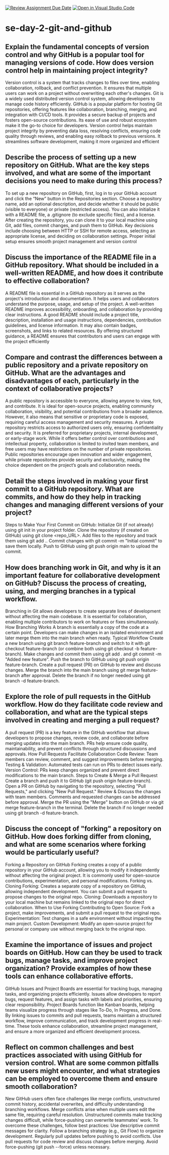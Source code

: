 [![Review Assignment Due Date](https://classroom.github.com/assets/deadline-readme-button-22041afd0340ce965d47ae6ef1cefeee28c7c493a6346c4f15d667ab976d596c.svg)](https://classroom.github.com/a/8wgCKhpZ)
[![Open in Visual Studio Code](https://classroom.github.com/assets/open-in-vscode-2e0aaae1b6195c2367325f4f02e2d04e9abb55f0b24a779b69b11b9e10269abc.svg)](https://classroom.github.com/online_ide?assignment_repo_id=18545459&assignment_repo_type=AssignmentRepo)
# se-day-2-git-and-github
## Explain the fundamental concepts of version control and why GitHub is a popular tool for managing versions of code. How does version control help in maintaining project integrity?
Version control is a system that tracks changes to files over time, enabling collaboration, rollback, and conflict prevention. It ensures that multiple users can work on a project without overwriting each other's changes. Git is a widely used distributed version control system, allowing developers to manage code history efficiently.
GitHub is a popular platform for hosting Git repositories, offering features like collaboration, branching, merging, and integration with CI/CD tools. It provides a secure backup of projects and fosters open-source contributions. Its ease of use and robust ecosystem make it the go-to choice for developers.
Version control helps maintain project integrity by preventing data loss, resolving conflicts, ensuring code quality through reviews, and enabling easy rollback to previous versions. It streamlines software development, making it more organized and efficient

## Describe the process of setting up a new repository on GitHub. What are the key steps involved, and what are some of the important decisions you need to make during this process?
To set up a new repository on GitHub, first, log in to your GitHub account and click the “New” button in the Repositories section. Choose a repository name, add an optional description, and decide whether it should be public (visible to everyone) or private (restricted access). You can also initialize it with a README file, a .gitignore (to exclude specific files), and a license.
After creating the repository, you can clone it to your local machine using Git, add files, commit changes, and push them to GitHub. Key decisions include choosing between HTTP or SSH for remote access, selecting an appropriate license, and deciding on collaboration settings. Proper initial setup ensures smooth project management and version control

## Discuss the importance of the README file in a GitHub repository. What should be included in a well-written README, and how does it contribute to effective collaboration?
A README file is essential in a GitHub repository as it serves as the project's introduction and documentation. It helps users and collaborators understand the purpose, usage, and setup of the project. A well-written README improves accessibility, onboarding, and collaboration by providing clear instructions.
A good README should include a project title, description, installation and usage instructions, dependencies, contribution guidelines, and license information. It may also contain badges, screenshots, and links to related resources. By offering structured guidance, a README ensures that contributors and users can engage with the project efficiently

## Compare and contrast the differences between a public repository and a private repository on GitHub. What are the advantages and disadvantages of each, particularly in the context of collaborative projects?
A public repository is accessible to everyone, allowing anyone to view, fork, and contribute. It is ideal for open-source projects, enabling community collaboration, visibility, and potential contributions from a broader audience. However, it also means that sensitive or proprietary code is exposed, requiring careful access management and security measures.
A private repository restricts access to authorized users only, ensuring confidentiality and security. It is preferred for proprietary projects, internal development, or early-stage work. While it offers better control over contributions and intellectual property, collaboration is limited to invited team members, and free users may have restrictions on the number of private repositories.
Public repositories encourage open innovation and wider engagement, while private repositories provide security and exclusivity, making the choice dependent on the project’s goals and collaboration needs.

## Detail the steps involved in making your first commit to a GitHub repository. What are commits, and how do they help in tracking changes and managing different versions of your project?
Steps to Make Your First Commit on GitHub:
Initialize Git (if not already) using git init in your project folder.
Clone the repository (if created on GitHub) using git clone <repo_URL>.
Add files to the repository and track them using git add ..
Commit changes with git commit -m "Initial commit" to save them locally.
Push to GitHub using git push origin main to upload the commit.

## How does branching work in Git, and why is it an important feature for collaborative development on GitHub? Discuss the process of creating, using, and merging branches in a typical workflow.
Branching in Git allows developers to create separate lines of development without affecting the main codebase. It is essential for collaboration, enabling multiple contributors to work on features or fixes simultaneously.
How Branching Works
A branch is essentially a copy of the code at a certain point. Developers can make changes in an isolated environment and later merge them into the main branch when ready.
Typical Workflow
Create a new branch using git branch feature-branch and switch to it with git checkout feature-branch (or combine both using git checkout -b feature-branch).
Make changes and commit them using git add . and git commit -m "Added new feature".
Push the branch to GitHub using git push origin feature-branch.
Create a pull request (PR) on GitHub to review and discuss changes.
Merge the branch into the main branch using git merge feature-branch after approval.
Delete the branch if no longer needed using git branch -d feature-branch.

## Explore the role of pull requests in the GitHub workflow. How do they facilitate code review and collaboration, and what are the typical steps involved in creating and merging a pull request?
A pull request (PR) is a key feature in the GitHub workflow that allows developers to propose changes, review code, and collaborate before merging updates into the main branch. PRs help ensure code quality, maintainability, and prevent conflicts through structured discussions and approvals.
How Pull Requests Facilitate Collaboration
Code Review: Team members can review, comment, and suggest improvements before merging.
Testing & Validation: Automated tests can run on PRs to detect issues early.
Version Control: PRs keep changes organized and prevent direct modifications to the main branch.
Steps to Create & Merge a Pull Request
Create a branch and push it to GitHub (git push origin feature-branch).
Open a PR on GitHub by navigating to the repository, selecting "Pull Requests," and clicking "New Pull Request."
Review & Discuss the changes with team members. Comments and requested changes can be addressed before approval.
Merge the PR using the "Merge" button on GitHub or via git merge feature-branch in the terminal.
Delete the branch if no longer needed using git branch -d feature-branch.

## Discuss the concept of "forking" a repository on GitHub. How does forking differ from cloning, and what are some scenarios where forking would be particularly useful?
Forking a Repository on GitHub
Forking creates a copy of a public repository in your GitHub account, allowing you to modify it independently without affecting the original project. It is commonly used for open-source contributions, experimentation, and personal modifications.
Forking vs. Cloning
Forking: Creates a separate copy of a repository on GitHub, allowing independent development. You can submit a pull request to propose changes to the original repo.
Cloning: Downloads a repository to your local machine but remains linked to the original repo for direct collaboration.
When to Use Forking
Contributing to Open Source: Fork a project, make improvements, and submit a pull request to the original repo.
Experimentation: Test changes in a safe environment without impacting the main project.
Custom Development: Modify an open-source project for personal or company use without merging back to the original repo.

## Examine the importance of issues and project boards on GitHub. How can they be used to track bugs, manage tasks, and improve project organization? Provide examples of how these tools can enhance collaborative efforts.
GitHub Issues and Project Boards are essential for tracking bugs, managing tasks, and organizing projects efficiently. Issues allow developers to report bugs, request features, and assign tasks with labels and priorities, ensuring clear responsibility. Project Boards function like Kanban boards, helping teams visualize progress through stages like To-Do, In Progress, and Done. By linking issues to commits and pull requests, teams maintain a structured workflow, improve communication, and track development progress in real-time. These tools enhance collaboration, streamline project management, and ensure a more organized and efficient development process.

## Reflect on common challenges and best practices associated with using GitHub for version control. What are some common pitfalls new users might encounter, and what strategies can be employed to overcome them and ensure smooth collaboration?
New GitHub users often face challenges like merge conflicts, unstructured commit history, accidental overwrites, and difficulty understanding branching workflows. Merge conflicts arise when multiple users edit the same file, requiring careful resolution. Unstructured commits make tracking changes difficult, while force-pushing can overwrite teammates’ work.
To overcome these challenges, follow best practices:
Use descriptive commit messages for clarity.
Follow a branching strategy (e.g., Git Flow) to organize development.
Regularly pull updates before pushing to avoid conflicts.
Use pull requests for code review and discuss changes before merging.
Avoid force-pushing (git push --force) unless necessary.
